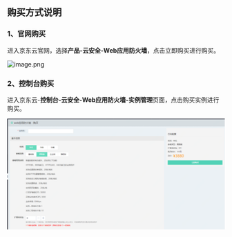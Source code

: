 ## 购买方式说明

### 1、官网购买

进入京东云官网，选择**产品-云安全-Web应用防火墙**，点击立即购买进行购买。

![image.png](../../../../image/WAF/buy01.png)


### 2、控制台购买

进入京东云-**控制台-云安全-Web应用防火墙-实例管理**页面，点击购买实例进行购买。

![image.png](../../../..//image/WAF/buy2.png)

 
